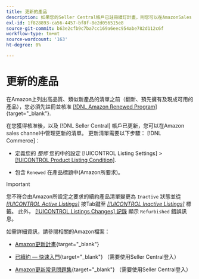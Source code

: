 ```yaml
---
title: 更新的產品
description: 如果您的Seller Central帳戶已註冊續訂計畫，則您可以在AmazonSales Channel中管理續訂清單。
exl-id: 1f828893-ca56-4457-bf8f-8e2d056515e8
source-git-commit: b63e2cfb9c7ba7cc169a6eec954abe782d112c6f
workflow-type: tm+mt
source-wordcount: '163'
ht-degree: 0%

---
```


# 更新的產品

在Amazon上列出高品質、類似新產品的清單之前（翻新、預先擁有及現成可用的產品），您必須先註冊並核准 [[!DNL Amazon Renewed Program]](https://sell.amazon.com/programs/renewed.html){target="_blank"}.

在您獲得核准後，以及 [!DNL Seller Central] 帳戶已更新，您可以在Amazon sales channel中管理更新的清單。 更新清單需要以下步驟： [!DNL Commerce]：

- 定義您的 _整修_ 您的中的設定 [!UICONTROL Listing Settings] > [[!UICONTROL Product Listing Condition]](./product-listing-condition.md).

- 包含 `Renewed` 在產品標題中(Amazon所要求)。

>[!IMPORTANT]
>
>您不符合由Amazon所設定之要求的續約產品清單變更為 `Inactive` 狀態並從 *[[!UICONTROL Active Listings]](./active-listings.md)* 按Tab鍵至 *[[!UICONTROL Inactive Listings]](./inactive-listings.md)* 標籤。 此外， [[!UICONTROL Listings Changes] 記錄](./listing-changes-log.md) 顯示 `Refurbished` 錯誤訊息。

如需詳細資訊，請參閱相關的Amazon檔案：

- [Amazon更新計畫](https://sell.amazon.com/programs/renewed.html){target="_blank"}

- [已續約 — 快速入門](https://sellercentral.amazon.com/gp/help/help.html/?itemID=201648580){target="_blank"} （需要使用Seller Central登入）

- [Amazon更新常見問題集](https://sellercentral.amazon.com/gp/help/help.html?itemID=202190060){target="_blank"} （需要使用Seller Central登入）

